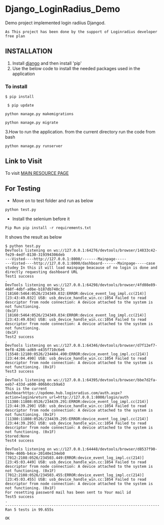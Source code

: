 # Django_LoginRadius_Demo
Demo project implemented login radiius Djangod.

 ```
 As This project has been done by the support of Loginradius developer free plan
```

## INSTALLATION
1. Install [django](https://www.djangoproject.com/download/) and then install 'pip'
2. Use the below code to install the needed packages used in the application
### To install
```
$ pip install
```
```
 $ pip update
```
```
python manage.py makemigrations
```
``` 
python manage.py migrate
```
3.How to run the application. from the current directory run the code from bash
```
python manage.py runserver
```
## Link to Visit
To visit [MAIN RESOURCE PAGE](http://127.0.0.1:8000/)

## For Testing
 - Move on to test folder and run as below
 ```
 python test.py
 ```
 - Install the selenium before it
 ```
 Pip Run pip install -r requirements.txt 
 ```
 It shows the result as below
 ```
 $ python test.py
DevTools listening on ws://127.0.0.1:64276/devtools/browser/14833c42-fe29-4edf-8130-319394306deb
---Visted----http://127.0.0.1:8000/-------Mainpage----- 
---Visted----http://127.0.0.1:8000/dashboard-------Mainpage-----case studey In this it will load mainpage beacause of no login is done and directly requesting dashboard URL
Test1 success
.
DevTools listening on ws://127.0.0.1:64298/devtools/browser/4fd08e89-468f-4dbf-a0be-b187db740c3c
[18160:5464:0526/234349.032:ERROR:device_event_log_impl.cc(214)] [23:43:49.032] USB: usb_device_handle_win.cc:1054 Failed to read descriptor from node connection: A device attached to the system is not functioning. 
(0x1F)
[18160:5464:0526/234349.034:ERROR:device_event_log_impl.cc(214)] [23:43:49.034] USB: usb_device_handle_win.cc:1054 Failed to read descriptor from node connection: A device attached to the system is not functioning. 
(0x1F)
Test2 success
.
DevTools listening on ws://127.0.0.1:64346/devtools/browser/d7f12ef7-9ef8-4286-ad69-e435f710c6e6
[15548:12180:0526/234404.490:ERROR:device_event_log_impl.cc(214)] [23:44:04.490] USB: usb_device_handle_win.cc:1054 Failed to read descriptor from node connection: A device attached to the system is not functioning. (0x1F)
Test3 success
.
DevTools listening on ws://127.0.0.1:64395/devtools/browser/bbe7d2fa-eeb7-433d-a600-806b0ccb9a63
This is the current dashboarhttps://opdemo.hub.loginradius.com/auth.aspx?action=login&return_url=http://127.0.0.1:8000/login/auth
[11380:11808:0526/234439.291:ERROR:device_event_log_impl.cc(214)] [23:44:39.290] USB: usb_device_handle_win.cc:1054 Failed to read descriptor from node connection: A device attached to the system is not functioning. (0x1F)
[11380:11808:0526/234439.295:ERROR:device_event_log_impl.cc(214)] [23:44:39.295] USB: usb_device_handle_win.cc:1054 Failed to read descriptor from node connection: A device attached to the system is not functioning. (0x1F)
Stored:None
Test4 success
.
DevTools listening on ws://127.0.0.1:64448/devtools/browser/d8537f90-f69e-460b-b4ce-20140e134eb0
[7012:2108:0526/234503.449:ERROR:device_event_log_impl.cc(214)] [23:45:03.449] USB: usb_device_handle_win.cc:1054 Failed to read descriptor from node connection: A device attached to the system is not functioning. (0x1F)
[7012:2108:0526/234503.455:ERROR:device_event_log_impl.cc(214)] [23:45:03.455] USB: usb_device_handle_win.cc:1054 Failed to read descriptor from node connection: A device attached to the system is not functioning. (0x1F)
For resetting password mail has been sent to Your mail id
Test5 success
.
----------------------------------------------------------------------
Ran 5 tests in 99.655s

OK
 ```

